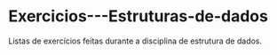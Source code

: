 # Exercicios---Estruturas-de-dados
Listas de exercícios feitas durante a disciplina de estrutura de dados.
